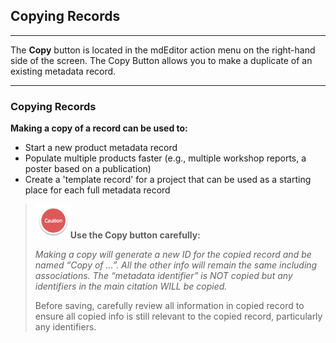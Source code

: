 ## Copying Records

---

The **Copy** button is located in the mdEditor action menu on the right-hand side of the screen. The Copy Button allows you to make a duplicate of an existing metadata record.

---

### Copying Records

**Making a copy of a record can be used to:**

* Start a new product metadata record
* Populate multiple products faster \(e.g., multiple workshop reports, a poster based on a publication\)
* Create a 'template record' for a project that can be used as a starting place for each full metadata record

> ![](/assets/caution.png)**Use the Copy button carefully:**
>
> _Making a copy will generate a new ID for the copied record and be named “Copy of …”. All the other info will remain the same including associations. The “metadata identifier” is NOT copied but any identifiers in the main citation WILL be copied._
>
>  Before saving, carefully review all information in copied record to ensure all copied info is still relevant to the copied record, particularly any identifiers.



### 







